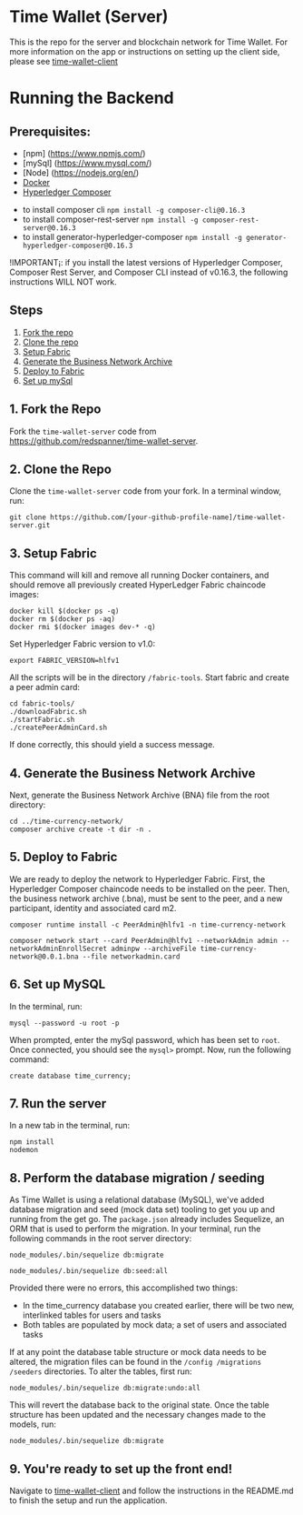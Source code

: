# Time Wallet (Server)

This is the repo for the server and blockchain network for Time Wallet. For more information on the app or instructions on setting up the client side, please see [time-wallet-client](https://github.com/redspanner/time-wallet-client)

# Running the Backend

## Prerequisites:
- [npm] (https://www.npmjs.com/)  
- [mySql] (https://www.mysql.com/)
- [Node] (https://nodejs.org/en/)
- [Docker](https://www.docker.com/)
- [Hyperledger Composer](https://hyperledger.github.io/composer/installing/development-tools.html)
* to install composer cli
  `npm install -g composer-cli@0.16.3`
* to install composer-rest-server
  `npm install -g composer-rest-server@0.16.3`
* to install generator-hyperledger-composer
  `npm install -g generator-hyperledger-composer@0.16.3`
  
!IMPORTANT¡: if you install the latest versions of Hyperledger Composer, Composer Rest Server, and Composer CLI instead of v0.16.3, the following instructions WILL NOT work.

## Steps
  1. [Fork the repo](#1-fork-the-repo)
  2. [Clone the repo](#2-clone-the-repo)
  3. [Setup Fabric](#3-setup-fabric)
  4. [Generate the Business Network Archive](#4-generate-the-business-network-archive)
  5. [Deploy to Fabric](#5-deploy-to-fabric)
  6. [Set up mySql](#6-clone-the-repo)

## 1. Fork the Repo

  Fork the `time-wallet-server` code from https://github.com/redspanner/time-wallet-server.

## 2. Clone the Repo

  Clone the `time-wallet-server` code from your fork. In a terminal window, run:

  `git clone https://github.com/[your-github-profile-name]/time-wallet-server.git`

## 3. Setup Fabric

This command will kill and remove all running Docker containers, and should remove all previously created HyperLedger Fabric chaincode images:

```none
docker kill $(docker ps -q)
docker rm $(docker ps -aq)
docker rmi $(docker images dev-* -q)
```

Set Hyperledger Fabric version to v1.0:

`export FABRIC_VERSION=hlfv1`

All the scripts will be in the directory `/fabric-tools`. Start fabric and create a peer admin card:

```
cd fabric-tools/
./downloadFabric.sh
./startFabric.sh
./createPeerAdminCard.sh
```

If done correctly, this should yield a success message.

## 4. Generate the Business Network Archive

Next, generate the Business Network Archive (BNA) file from the root directory:

```
cd ../time-currency-network/
composer archive create -t dir -n .
```

## 5. Deploy to Fabric

We are ready to deploy the network to Hyperledger Fabric. First, the Hyperledger Composer chaincode needs to be installed on the peer. Then, the business network archive (.bna), must be sent to the peer, and a new participant, identity and associated card m2.

```
composer runtime install -c PeerAdmin@hlfv1 -n time-currency-network

composer network start --card PeerAdmin@hlfv1 --networkAdmin admin --networkAdminEnrollSecret adminpw --archiveFile time-currency-network@0.0.1.bna --file networkadmin.card
```

## 6. Set up MySQL

In the terminal, run:

```
mysql --password -u root -p
```

When prompted, enter the mySql password, which has been set to `root`. Once connected, you should see the `mysql>` prompt. Now, run the following command:

`create database time_currency;`

## 7. Run the server

In a new tab in the terminal, run:
```
npm install
nodemon
```
## 8. Perform the database migration / seeding

As Time Wallet is using a relational database (MySQL), we've added database migration and seed (mock data set) tooling to get you up and running from the get go. The `package.json` already includes Sequelize, an ORM that is used to perform the migration. In your terminal, run the following commands in the root server directory: 

```
node_modules/.bin/sequelize db:migrate

node_modules/.bin/sequelize db:seed:all
```

Provided there were no errors, this accomplished two things:

- In the time_currency database you created earlier, there will be two new, interlinked tables for users and tasks
- Both tables are populated by mock data; a set of users and associated tasks 

If at any point the database table structure or mock data needs to be altered, the migration files can be found in the `/config /migrations /seeders` directories. To alter the tables, first run:

```
node_modules/.bin/sequelize db:migrate:undo:all
```
This will revert the database back to the original state. Once the table structure has been updated and the necessary changes made to the models, run:

```
node_modules/.bin/sequelize db:migrate
```

## 9. You're ready to set up the front end!

Navigate to [time-wallet-client](https://github.com/redspanner/time-wallet-client) and follow the instructions in the README.md to finish the setup and run the application.
